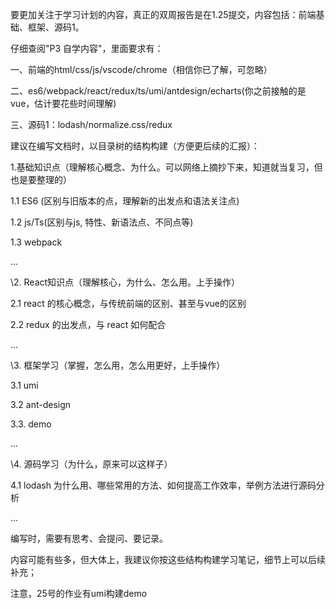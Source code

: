 要更加关注于学习计划的内容，真正的双周报告是在1.25提交，内容包括：前端基础、框架、源码1。



仔细查阅"P3 自学内容"，里面要求有：

一、前端的html/css/js/vscode/chrome（相信你已了解，可忽略）

二、es6/webpack/react/redux/ts/umi/antdesign/echarts(你之前接触的是vue，估计要花些时间理解)

三、源码1：lodash/normalize.css/redux



建议在编写文档时，以目录树的结构构建（方便更后续的汇报）：



1.基础知识点（理解核心概念、为什么。可以网络上摘抄下来，知道就当复习，但也是要整理的）

1.1 ES6 (区别与旧版本的点，理解新的出发点和语法关注点)

1.2 js/Ts(区别与js, 特性、新语法点、不同点等)

1.3 webpack

...

\2. React知识点（理解核心，为什么、怎么用。上手操作）

2.1 react 的核心概念，与传统前端的区别、甚至与vue的区别

2.2 redux 的出发点，与 react 如何配合

...

\3. 框架学习（掌握，怎么用，怎么用更好，上手操作）

3.1 umi

3.2 ant-design

3.3. demo

...

\4. 源码学习（为什么，原来可以这样子）

4.1 lodash 为什么用、哪些常用的方法、如何提高工作效率，举例方法进行源码分析

...



编写时，需要有思考、会提问、要记录。

内容可能有些多，但大体上，我建议你按这些结构构建学习笔记，细节上可以后续补充；



注意，25号的作业有umi构建demo